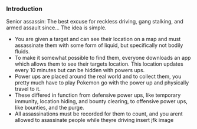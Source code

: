### Introduction
Senior assassin: The best excuse for reckless driving, gang stalking, and armed assault since...
The idea is simple. 
- You are given a target and can see their location on a map and must assassinate them with some form of liquid, but specifically not bodily fluids. 
- To make it somewhat possible to find them, everyone downloads an app which allows them to see their targets location. This location updates every 10 minutes but can be hidden with powers ups. 
- Power ups are placed around the real world and to collect them, you pretty much have to play Pokemon go with the power up and physically travel to it. 
-  These differed in function from defensive power ups, like temporary immunity, location hiding, and bounty clearing, to offensive power ups, like bounties, and the purge. 
- All assassinations must be recorded for them to count, and you arent allowed to asassinate people while theyre driving 
	insert jfk image